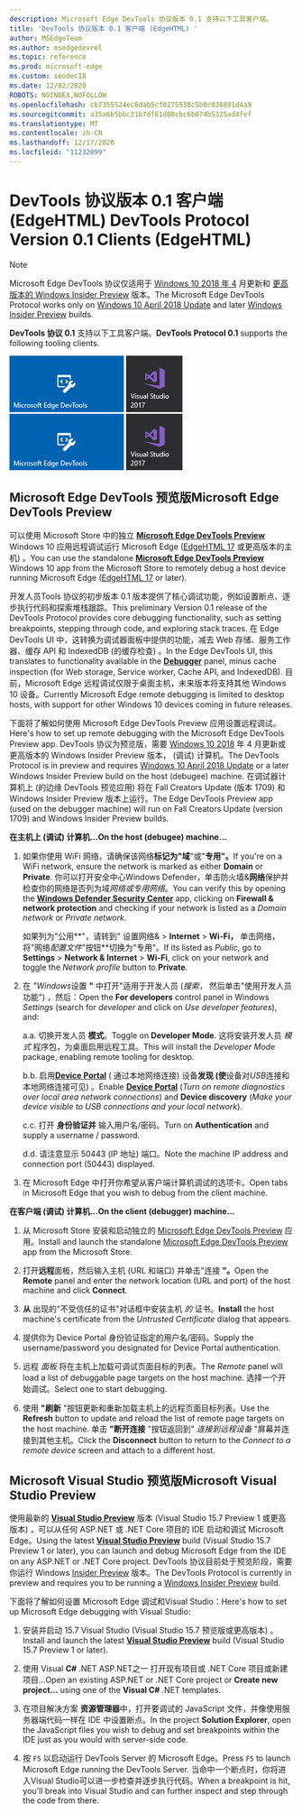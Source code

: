 ```yaml
---
description: Microsoft Edge DevTools 协议版本 0.1 支持以下工具客户端。
title: 'DevTools 协议版本 0.1 客户端 (EdgeHTML) '
author: MSEdgeTeam
ms.author: msedgedevrel
ms.topic: reference
ms.prod: microsoft-edge
ms.custom: seodec18
ms.date: 12/02/2020
ROBOTS: NOINDEX,NOFOLLOW
ms.openlocfilehash: cb7355524ec6dab5cf0275538c5b0c030891d4a9
ms.sourcegitcommit: a35a6b5bbc21b7df61d08cbc6b074b5325ad4fef
ms.translationtype: MT
ms.contentlocale: zh-CN
ms.lasthandoff: 12/17/2020
ms.locfileid: "11232099"
---
```

# <span data-ttu-id="73149-103">DevTools 协议版本 0.1 客户端 (EdgeHTML) </span><span class="sxs-lookup"><span data-stu-id="73149-103">DevTools Protocol Version 0.1 Clients (EdgeHTML)</span></span>  

> [!NOTE]
> <span data-ttu-id="73149-104">Microsoft Edge DevTools 协议仅适用于 [Windows 10 2018 年 4](https://blogs.windows.com/windowsexperience/2018/04/30/how-to-get-the-windows-10-april-2018-update/#5VXkQMU41CJzZPER.97) 月更新和 [更高版本的 Windows Insider Preview](https://insider.windows.com/en-us/getting-started/) 版本。</span><span class="sxs-lookup"><span data-stu-id="73149-104">The Microsoft Edge DevTools Protocol works only on [Windows 10 April 2018 Update](https://blogs.windows.com/windowsexperience/2018/04/30/how-to-get-the-windows-10-april-2018-update/#5VXkQMU41CJzZPER.97) and later [Windows Insider Preview](https://insider.windows.com/en-us/getting-started/) builds.</span></span>

<span data-ttu-id="73149-105">**DevTools 协议 0.1** 支持以下工具客户端。</span><span class="sxs-lookup"><span data-stu-id="73149-105">**DevTools Protocol 0.1** supports the following tooling clients.</span></span>

<span data-ttu-id="73149-106">[ ![ Microsoft Edge DevTools Preview](../media/microsoft-edge-devtools.png)](#microsoft-edge-devtools-preview) [ ![ Microsoft Visual Studio 15.7 Preview 2](../media/visual-studio-2017.png)](#microsoft-visual-studio-preview)</span><span class="sxs-lookup"><span data-stu-id="73149-106">[![Microsoft Edge DevTools Preview](../media/microsoft-edge-devtools.png)](#microsoft-edge-devtools-preview) [![Microsoft Visual Studio 15.7 Preview 2](../media/visual-studio-2017.png)](#microsoft-visual-studio-preview)</span></span>

## <span data-ttu-id="73149-107">Microsoft Edge DevTools 预览版</span><span class="sxs-lookup"><span data-stu-id="73149-107">Microsoft Edge DevTools Preview</span></span>

<span data-ttu-id="73149-108">可以使用 Microsoft Store 中的独立 [**Microsoft Edge DevTools Preview**](https://www.microsoft.com/store/p/microsoft-edge-devtools-preview/9mzbfrmz0mnj?activetab=pivot%3aoverviewtab) Windows 10 应用远程调试运行 Microsoft Edge ([EdgeHTML 17](../../dev-guide/index.md) 或更高版本的主机) 。</span><span class="sxs-lookup"><span data-stu-id="73149-108">You can use the standalone [**Microsoft Edge DevTools Preview**](https://www.microsoft.com/store/p/microsoft-edge-devtools-preview/9mzbfrmz0mnj?activetab=pivot%3aoverviewtab) Windows 10 app from the Microsoft Store to remotely debug a host device running Microsoft Edge ([EdgeHTML 17](../../dev-guide/index.md) or later).</span></span>

<span data-ttu-id="73149-109">开发人员Tools 协议的初步版本 0.1 版本提供了核心调试功能，例如设置断点、逐步执行代码和探索堆栈跟踪。</span><span class="sxs-lookup"><span data-stu-id="73149-109">This preliminary Version 0.1 release of the DevTools Protocol provides core debugging functionality, such as setting breakpoints, stepping through code, and exploring stack traces.</span></span> <span data-ttu-id="73149-110">在 Edge DevTools UI 中，这转换为调试器面板[](../../devtools-guide/debugger.md)中提供的功能，减去 Web 存储、服务工作器、缓存 API 和 IndexedDB (的缓存检查) 。</span><span class="sxs-lookup"><span data-stu-id="73149-110">In the Edge DevTools UI, this translates to functionality available in the [**Debugger**](../../devtools-guide/debugger.md) panel, minus cache inspection (for Web storage, Service worker, Cache API, and IndexedDB).</span></span> <span data-ttu-id="73149-111">目前，Microsoft Edge 远程调试仅限于桌面主机，未来版本将支持其他 Windows 10 设备。</span><span class="sxs-lookup"><span data-stu-id="73149-111">Currently Microsoft Edge remote debugging is limited to desktop hosts, with support for other Windows 10 devices coming in future releases.</span></span>

<span data-ttu-id="73149-112">下面将了解如何使用 Microsoft Edge DevTools Preview 应用设置远程调试。</span><span class="sxs-lookup"><span data-stu-id="73149-112">Here's how to set up remote debugging with the Microsoft Edge DevTools Preview app.</span></span> <span data-ttu-id="73149-113">DevTools 协议为预览版，需要 [Windows 10 2018](https://blogs.windows.com/windowsexperience/2018/04/30/how-to-get-the-windows-10-april-2018-update/#5VXkQMU41CJzZPER.97) 年 4 月更新或更高版本的 Windows Insider Preview 版本， (调试) 计算机。</span><span class="sxs-lookup"><span data-stu-id="73149-113">The DevTools Protocol is in preview and requires [Windows 10 April 2018 Update](https://blogs.windows.com/windowsexperience/2018/04/30/how-to-get-the-windows-10-april-2018-update/#5VXkQMU41CJzZPER.97) or a later Windows Insider Preview build on the host (debugee) machine.</span></span> <span data-ttu-id="73149-114">在调试器计算机上 (的边缘 DevTools 预览应用) 将在 Fall Creators Update (版本 1709) 和 Windows Insider Preview 版本上运行。</span><span class="sxs-lookup"><span data-stu-id="73149-114">The Edge DevTools Preview app (used on the debugger machine) will run on Fall Creators Update (version 1709) and Windows Insider Preview builds.</span></span>

**<span data-ttu-id="73149-115">在主机上 (调试) 计算机...</span><span class="sxs-lookup"><span data-stu-id="73149-115">On the host (debugee) machine...</span></span>**

1. <span data-ttu-id="73149-116">如果你使用 WiFi 网络，请确保该网络**标记为"域**"或"**专用"。**</span><span class="sxs-lookup"><span data-stu-id="73149-116">If you're on a WiFi network, ensure the network is marked as either **Domain** or **Private**.</span></span> <span data-ttu-id="73149-117">你可以打开安全中心Windows Defender，单击[](/windows/security/threat-protection/windows-defender-security-center/windows-defender-security-center)防火墙&**网络**保护并检查你的网络是否列为域*网络或专用网络*。</span><span class="sxs-lookup"><span data-stu-id="73149-117">You can verify this by opening the [**Windows Defender Security Center**](/windows/security/threat-protection/windows-defender-security-center/windows-defender-security-center) app, clicking on **Firewall & network protection** and checking if your network is listed as a *Domain network* or *Private network*.</span></span> 

    <span data-ttu-id="73149-118">如果列为"公用**"，请转到" 设置网络&  >  **Internet**  >  **Wi-Fi，** 单击网络，将"网络*配置文件*"按钮**切换为"专用"。</span><span class="sxs-lookup"><span data-stu-id="73149-118">If its listed as *Public*, go to **Settings** > **Network & Internet** > **Wi-Fi**, click on your network and toggle the *Network profile* button to **Private**.</span></span>

2. <span data-ttu-id="73149-119">在 *"Windows*设置 **"** 中打开"适用于开发人员 (*搜索，* 然后单击"使用开发人员功能") ，然后：</span><span class="sxs-lookup"><span data-stu-id="73149-119">Open the **For developers** control panel in Windows *Settings* (search for *developer* and click on *Use developer features*), and:</span></span> 

    <span data-ttu-id="73149-120">a.</span><span class="sxs-lookup"><span data-stu-id="73149-120">a.</span></span> <span data-ttu-id="73149-121">切换开发人员 **模式**。</span><span class="sxs-lookup"><span data-stu-id="73149-121">Toggle on **Developer Mode**.</span></span> <span data-ttu-id="73149-122">这将安装开发人员 *模式* 程序包，为桌面启用远程工具。</span><span class="sxs-lookup"><span data-stu-id="73149-122">This will install the *Developer Mode* package, enabling remote tooling for desktop.</span></span>

    <span data-ttu-id="73149-123">b.</span><span class="sxs-lookup"><span data-stu-id="73149-123">b.</span></span> <span data-ttu-id="73149-124">启用[**Device Portal**](/windows/uwp/debug-test-perf/device-portal) ( 通过本地网络连接) 设备**发现 (使**设备对*USB*连接和本地网络连接可见) 。</span><span class="sxs-lookup"><span data-stu-id="73149-124">Enable [**Device Portal**](/windows/uwp/debug-test-perf/device-portal) (*Turn on remote diagnostics over local area network connections*) and **Device discovery** (*Make your device visible to USB connections and your local network*).</span></span>

    <span data-ttu-id="73149-125">c.</span><span class="sxs-lookup"><span data-stu-id="73149-125">c.</span></span> <span data-ttu-id="73149-126">打开 **身份验证并** 输入用户名/密码。</span><span class="sxs-lookup"><span data-stu-id="73149-126">Turn on **Authentication** and supply a username / password.</span></span>

    <span data-ttu-id="73149-127">d.</span><span class="sxs-lookup"><span data-stu-id="73149-127">d.</span></span> <span data-ttu-id="73149-128">请注意显示 50443 (IP 地址) 端口。</span><span class="sxs-lookup"><span data-stu-id="73149-128">Note the machine IP address and connection port (50443) displayed.</span></span>

3. <span data-ttu-id="73149-129">在 Microsoft Edge 中打开你希望从客户端计算机调试的选项卡。</span><span class="sxs-lookup"><span data-stu-id="73149-129">Open tabs in Microsoft Edge that you wish to debug from the client machine.</span></span>

**<span data-ttu-id="73149-130">在客户端 (调试) 计算机...</span><span class="sxs-lookup"><span data-stu-id="73149-130">On the client (debugger) machine...</span></span>**

1.  <span data-ttu-id="73149-131">从 Microsoft Store 安装和启动独立的 [Microsoft Edge DevTools Preview](https://www.microsoft.com/store/p/microsoft-edge-devtools-preview/9mzbfrmz0mnj?activetab=pivot%3aoverviewtab) 应用。</span><span class="sxs-lookup"><span data-stu-id="73149-131">Install and launch the standalone [Microsoft Edge DevTools Preview](https://www.microsoft.com/store/p/microsoft-edge-devtools-preview/9mzbfrmz0mnj?activetab=pivot%3aoverviewtab) app from the Microsoft Store.</span></span>

2. <span data-ttu-id="73149-132">打开**远程**面板，然后输入主机 (URL 和端口) 并单击"连接 **"。**</span><span class="sxs-lookup"><span data-stu-id="73149-132">Open the **Remote** panel and enter the network location (URL and port) of the host machine and click **Connect**.</span></span>

3. <span data-ttu-id="73149-133">**从** 出现的"不受信任的证书"对话框中安装主机 *的* 证书。</span><span class="sxs-lookup"><span data-stu-id="73149-133">**Install** the host machine's certificate from the *Untrusted Certificate* dialog that appears.</span></span>

4. <span data-ttu-id="73149-134">提供你为 Device Portal 身份验证指定的用户名/密码。</span><span class="sxs-lookup"><span data-stu-id="73149-134">Supply the username/password you designated for Device Portal authentication.</span></span>

5. <span data-ttu-id="73149-135">远程 *面板* 将在主机上加载可调试页面目标的列表。</span><span class="sxs-lookup"><span data-stu-id="73149-135">The *Remote* panel will load a list of debuggable page targets on the host machine.</span></span> <span data-ttu-id="73149-136">选择一个开始调试。</span><span class="sxs-lookup"><span data-stu-id="73149-136">Select one to start debugging.</span></span>

6. <span data-ttu-id="73149-137">使用 **"刷新** "按钮更新和重新加载主机上的远程页面目标列表。</span><span class="sxs-lookup"><span data-stu-id="73149-137">Use the **Refresh** button to update and reload the list of remote page targets on the host machine.</span></span> <span data-ttu-id="73149-138">单击 **"断开连接** "按钮返回到" *连接到远程设备* "屏幕并连接到其他主机。</span><span class="sxs-lookup"><span data-stu-id="73149-138">Click the **Disconnect** button to return to the *Connect to a remote device* screen and attach to a different host.</span></span>

## <span data-ttu-id="73149-139">Microsoft Visual Studio 预览版</span><span class="sxs-lookup"><span data-stu-id="73149-139">Microsoft Visual Studio Preview</span></span>

<span data-ttu-id="73149-140">使用最新的 [**Visual Studio Preview**](https://www.visualstudio.com/vs/preview/) 版本 (Visual Studio 15.7 Preview 1 或更高版本) ，可以从任何 ASP.NET 或 .NET Core 项目的 IDE 启动和调试 Microsoft Edge。</span><span class="sxs-lookup"><span data-stu-id="73149-140">Using the latest [**Visual Studio Preview**](https://www.visualstudio.com/vs/preview/) build (Visual Studio 15.7 Preview 1 or later), you can launch and debug Microsoft Edge from the IDE on any ASP.NET or .NET Core project.</span></span> <span data-ttu-id="73149-141">DevTools 协议目前处于预览阶段，需要你运行 Windows [Insider Preview](https://insider.windows.com/en-us/getting-started/) 版本。</span><span class="sxs-lookup"><span data-stu-id="73149-141">The DevTools Protocol is currently in preview and requires you to be running a [Windows Insider Preview](https://insider.windows.com/en-us/getting-started/) build.</span></span>

<span data-ttu-id="73149-142">下面将了解如何设置 Microsoft Edge 调试和Visual Studio：</span><span class="sxs-lookup"><span data-stu-id="73149-142">Here's how to set up Microsoft Edge debugging with Visual Studio:</span></span>

1.  <span data-ttu-id="73149-143">安装并启动 15.7 Visual Studio (Visual Studio 15.7 预览版或更高版本) 。 [](https://www.visualstudio.com/vs/preview/)</span><span class="sxs-lookup"><span data-stu-id="73149-143">Install and launch the latest [**Visual Studio Preview**](https://www.visualstudio.com/vs/preview/) build (Visual Studio 15.7 Preview 1 or later).</span></span>

2. <span data-ttu-id="73149-144">使用 Visual **C#** .NET ASP.NET之一 打开现有项目或 .NET Core 项目或新建项目...</span><span class="sxs-lookup"><span data-stu-id="73149-144">Open an existing ASP.NET or .NET Core project or **Create new project...** using one of the **Visual C#** .NET templates.</span></span>

3. <span data-ttu-id="73149-145">在项目解决方案 **资源管理器**中，打开要调试的 JavaScript 文件，并像使用服务器端代码一样在 IDE 中设置断点。</span><span class="sxs-lookup"><span data-stu-id="73149-145">In the project **Solution Explorer**, open the JavaScript files you wish to debug and set breakpoints within the IDE just as you would with server-side code.</span></span>

4. <span data-ttu-id="73149-146">按 `F5` 以启动运行 DevTools Server 的 Microsoft Edge。</span><span class="sxs-lookup"><span data-stu-id="73149-146">Press `F5` to launch Microsoft Edge running the DevTools Server.</span></span> <span data-ttu-id="73149-147">当命中一个断点时，你将进入Visual Studio可以进一步检查并逐步执行代码。</span><span class="sxs-lookup"><span data-stu-id="73149-147">When a breakpoint is hit, you'll break into Visual Studio and can further inspect and step through the code from there.</span></span>
